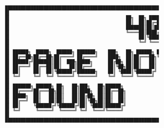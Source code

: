 <!-- BEGIN ARISE ------------------------------
Title:: "404"

Author:: "Ben Robeson"
Description:: "Page not found"
Language:: "en"
Thumbnail:: "/images/cyberia.png"
Published Date:: "2025-02-17"
Modified Date:: "2025-02-18"

content_header:: "false"
toc:: "false"
rss_hide:: "true"
comments:: "false"
---- END ARISE \\ DO NOT MODIFY THIS LINE ---->
<div class="error-container">
<div class="error"><pre>
███████████████████████████████████████████████████████████████████████████
█▌                                                                       ▐█
█▌                                             ██╗  ██╗ ██████╗ ██╗  ██╗ ▐█
█▌                                             ██║  ██║██╔═████╗██║  ██║ ▐█
█▌                                             ███████║██║██╔██║███████║ ▐█
█▌                                             ╚════██║████╔╝██║╚════██║ ▐█
█▌                                                  ██║╚██████╔╝     ██║ ▐█
█▌                                                  ╚═╝ ╚═════╝      ╚═╝ ▐█
█▌                                                                       ▐█
█▌ ██████╗  █████╗  ██████╗ ███████╗    ███╗   ██╗ ██████╗ ████████╗     ▐█
█▌ ██╔══██╗██╔══██╗██╔════╝ ██╔════╝    ████╗  ██║██╔═══██╗╚══██╔══╝     ▐█
█▌ ██████╔╝███████║██║  ███╗█████╗      ██╔██╗ ██║██║   ██║   ██║        ▐█
█▌ ██╔═══╝ ██╔══██║██║   ██║██╔══╝      ██║╚██╗██║██║   ██║   ██║        ▐█
█▌ ██║     ██║  ██║╚██████╔╝███████╗    ██║ ╚████║╚██████╔╝   ██║        ▐█
█▌ ╚═╝     ╚═╝  ╚═╝ ╚═════╝ ╚══════╝    ╚═╝  ╚═══╝ ╚═════╝    ╚═╝        ▐█
█▌                                                                       ▐█
█▌ ███████╗ ██████╗ ██╗   ██╗███╗   ██╗██████╗                           ▐█
█▌ ██╔════╝██╔═══██╗██║   ██║████╗  ██║██╔══██╗                          ▐█
█▌ █████╗  ██║   ██║██║   ██║██╔██╗ ██║██║  ██║                          ▐█
█▌ ██╔══╝  ██║   ██║██║   ██║██║╚██╗██║██║  ██║                          ▐█
█▌ ██║     ╚██████╔╝╚██████╔╝██║ ╚████║██████╔╝                          ▐█
█▌ ╚═╝      ╚═════╝  ╚═════╝ ╚═╝  ╚═══╝╚═════╝                           ▐█
█▌                                                                       ▐█
███████████████████████████████████████████████████████████████████████████
</pre></div>
</div>
